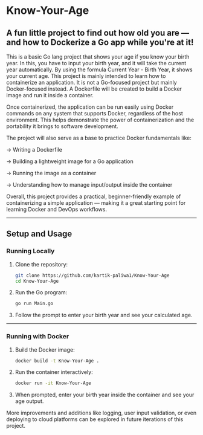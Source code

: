 # Know-Your-Age
## A fun little project to find out how old you are — and how to Dockerize a Go app while you're at it!

This is a basic Go lang project that shows your age if you know your birth year. In this, you have to input your birth year, and it will take the current year automatically.
By using the formula Current Year - Birth Year, it shows your current age.
This project is mainly intended to learn how to containerize an application. It is not a Go-focused project but mainly Docker-focused instead.
A Dockerfile will be created to build a Docker image and run it inside a container.

Once containerized, the application can be run easily using Docker commands on any system that supports Docker, regardless of the host environment. This helps demonstrate the power of containerization and the portability it brings to software development.

The project will also serve as a base to practice Docker fundamentals like:

-> Writing a Dockerfile

-> Building a lightweight image for a Go application

-> Running the image as a container

-> Understanding how to manage input/output inside the container

Overall, this project provides a practical, beginner-friendly example of containerizing a simple application — making it a great starting point for learning Docker and DevOps workflows.


---

## Setup and Usage

### Running Locally

1. Clone the repository:

   ```bash
   git clone https://github.com/kartik-paliwa1/Know-Your-Age
   cd Know-Your-Age
   ```

2. Run the Go program:

   ```bash
   go run Main.go
   ```

3. Follow the prompt to enter your birth year and see your calculated age.

---

### Running with Docker

1. Build the Docker image:

   ```bash
   docker build -t Know-Your-Age .
   ```

2. Run the container interactively:

   ```bash
   docker run -it Know-Your-Age
   ```

3. When prompted, enter your birth year inside the container and see your age output.

More improvements and additions like logging, user input validation, or even deploying to cloud platforms can be explored in future iterations of this project.
